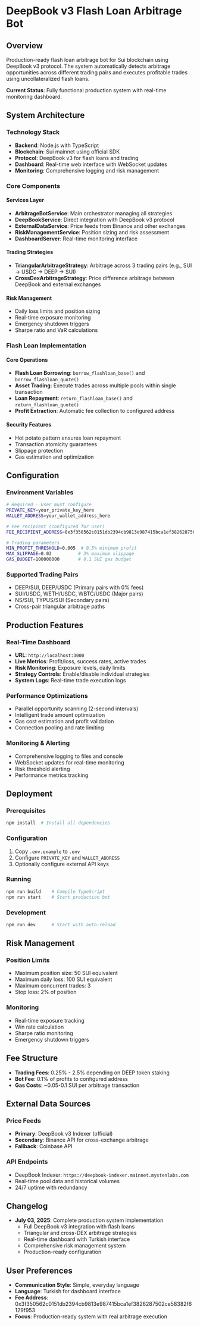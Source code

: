 # DeepBook v3 Flash Loan Arbitrage Bot

## Overview

Production-ready flash loan arbitrage bot for Sui blockchain using DeepBook v3 protocol. The system automatically detects arbitrage opportunities across different trading pairs and executes profitable trades using uncollateralized flash loans.

**Current Status**: Fully functional production system with real-time monitoring dashboard.

## System Architecture

### Technology Stack
- **Backend**: Node.js with TypeScript
- **Blockchain**: Sui mainnet using official SDK
- **Protocol**: DeepBook v3 for flash loans and trading
- **Dashboard**: Real-time web interface with WebSocket updates
- **Monitoring**: Comprehensive logging and risk management

### Core Components

#### Services Layer
- **ArbitrageBotService**: Main orchestrator managing all strategies
- **DeepBookService**: Direct integration with DeepBook v3 protocol
- **ExternalDataService**: Price feeds from Binance and other exchanges
- **RiskManagementService**: Position sizing and risk assessment
- **DashboardServer**: Real-time monitoring interface

#### Trading Strategies
- **TriangularArbitrageStrategy**: Arbitrage across 3 trading pairs (e.g., SUI → USDC → DEEP → SUI)
- **CrossDexArbitrageStrategy**: Price difference arbitrage between DeepBook and external exchanges

#### Risk Management
- Daily loss limits and position sizing
- Real-time exposure monitoring
- Emergency shutdown triggers
- Sharpe ratio and VaR calculations

### Flash Loan Implementation

#### Core Operations
- **Flash Loan Borrowing**: `borrow_flashloan_base()` and `borrow_flashloan_quote()`
- **Asset Trading**: Execute trades across multiple pools within single transaction
- **Loan Repayment**: `return_flashloan_base()` and `return_flashloan_quote()`
- **Profit Extraction**: Automatic fee collection to configured address

#### Security Features
- Hot potato pattern ensures loan repayment
- Transaction atomicity guarantees
- Slippage protection
- Gas estimation and optimization

## Configuration

### Environment Variables
```bash
# Required - User must configure
PRIVATE_KEY=your_private_key_here
WALLET_ADDRESS=your_wallet_address_here

# Fee recipient (configured for user)
FEE_RECIPIENT_ADDRESS=0x3f350562c0151db2394cb9813e987415bca1ef3826287502ce58382f6129f953

# Trading parameters
MIN_PROFIT_THRESHOLD=0.005  # 0.5% minimum profit
MAX_SLIPPAGE=0.03          # 3% maximum slippage
GAS_BUDGET=100000000       # 0.1 SUI gas budget
```

### Supported Trading Pairs
- DEEP/SUI, DEEP/USDC (Primary pairs with 0% fees)
- SUI/USDC, WETH/USDC, WBTC/USDC (Major pairs)
- NS/SUI, TYPUS/SUI (Secondary pairs)
- Cross-pair triangular arbitrage paths

## Production Features

### Real-Time Dashboard
- **URL**: `http://localhost:3000`
- **Live Metrics**: Profit/loss, success rates, active trades
- **Risk Monitoring**: Exposure levels, daily limits
- **Strategy Controls**: Enable/disable individual strategies
- **System Logs**: Real-time trade execution logs

### Performance Optimizations
- Parallel opportunity scanning (2-second intervals)
- Intelligent trade amount optimization
- Gas cost estimation and profit validation
- Connection pooling and rate limiting

### Monitoring & Alerting
- Comprehensive logging to files and console
- WebSocket updates for real-time monitoring
- Risk threshold alerting
- Performance metrics tracking

## Deployment

### Prerequisites
```bash
npm install  # Install all dependencies
```

### Configuration
1. Copy `.env.example` to `.env`
2. Configure `PRIVATE_KEY` and `WALLET_ADDRESS`
3. Optionally configure external API keys

### Running
```bash
npm run build    # Compile TypeScript
npm run start    # Start production bot
```

### Development
```bash
npm run dev      # Start with auto-reload
```

## Risk Management

### Position Limits
- Maximum position size: 50 SUI equivalent
- Maximum daily loss: 100 SUI equivalent
- Maximum concurrent trades: 3
- Stop loss: 2% of position

### Monitoring
- Real-time exposure tracking
- Win rate calculation
- Sharpe ratio monitoring
- Emergency shutdown triggers

## Fee Structure

- **Trading Fees**: 0.25% - 2.5% depending on DEEP token staking
- **Bot Fee**: 0.1% of profits to configured address
- **Gas Costs**: ~0.05-0.1 SUI per arbitrage transaction

## External Data Sources

### Price Feeds
- **Primary**: DeepBook v3 Indexer (official)
- **Secondary**: Binance API for cross-exchange arbitrage
- **Fallback**: Coinbase API

### API Endpoints
- DeepBook Indexer: `https://deepbook-indexer.mainnet.mystenlabs.com`
- Real-time pool data and historical volumes
- 24/7 uptime with redundancy

## Changelog

- **July 03, 2025**: Complete production system implementation
  - Full DeepBook v3 integration with flash loans
  - Triangular and cross-DEX arbitrage strategies
  - Real-time dashboard with Turkish interface
  - Comprehensive risk management system
  - Production-ready configuration

## User Preferences

- **Communication Style**: Simple, everyday language
- **Language**: Turkish for dashboard interface
- **Fee Address**: 0x3f350562c0151db2394cb9813e987415bca1ef3826287502ce58382f6129f953
- **Focus**: Production-ready system with real arbitrage execution